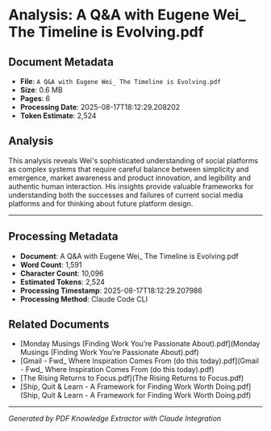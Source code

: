# Analysis: A Q&A with Eugene Wei_ The Timeline is Evolving.pdf

## Document Metadata
- **File**: `A Q&A with Eugene Wei_ The Timeline is Evolving.pdf`
- **Size**: 0.6 MB
- **Pages**: 6
- **Processing Date**: 2025-08-17T18:12:29.208202
- **Token Estimate**: 2,524

## Analysis

This analysis reveals Wei's sophisticated understanding of social platforms as complex systems that require careful balance between simplicity and emergence, market awareness and product innovation, and legibility and authentic human interaction. His insights provide valuable frameworks for understanding both the successes and failures of current social media platforms and for thinking about future platform design.

---

## Processing Metadata
- **Document**: A Q&A with Eugene Wei_ The Timeline is Evolving.pdf
- **Word Count**: 1,591
- **Character Count**: 10,096
- **Estimated Tokens**: 2,524
- **Processing Timestamp**: 2025-08-17T18:12:29.207986
- **Processing Method**: Claude Code CLI

## Related Documents

- [Monday Musings (Finding Work You’re Passionate About).pdf](Monday Musings (Finding Work You’re Passionate About).pdf)
- [Gmail - Fwd_ Where Inspiration Comes From (do this today).pdf](Gmail - Fwd_ Where Inspiration Comes From (do this today).pdf)
- [The Rising Returns to Focus.pdf](The Rising Returns to Focus.pdf)
- [Ship, Quit & Learn - A Framework for Finding Work Worth Doing.pdf](Ship, Quit & Learn - A Framework for Finding Work Worth Doing.pdf)

---
*Generated by PDF Knowledge Extractor with Claude Integration*